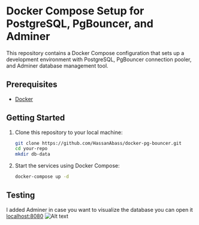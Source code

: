 # Docker Compose Setup for PostgreSQL, PgBouncer, and Adminer

This repository contains a Docker Compose configuration that sets up a development environment with PostgreSQL, PgBouncer connection pooler, and Adminer database management tool.

## Prerequisites

- [Docker](https://www.docker.com/get-started)

## Getting Started

1. Clone this repository to your local machine:

   ```bash
   git clone https://github.com/HassanAbass/docker-pg-bouncer.git
   cd your-repo
   mkdir db-data
2. Start the services using Docker Compose:
   ```bash
   docker-compose up -d
## Testing
I added Adminer in case you want to visualize the database you can open it [localhost:8080](`http://localhost:8080`)
![Alt text](image.png)
